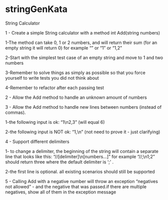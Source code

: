 # stringGenKata

String Calculator

1 - Create a simple String calculator with a method int Add(string numbers)
  
  1-The method can take 0, 1 or 2 numbers, and will return their sum (for an empty string it will return 0) for example “” or   “1” or “1,2”
  
  2-Start with the simplest test case of an empty string and move to 1 and two numbers
  
  3-Remember to solve things as simply as possible so that you force yourself to write tests you did not think about
  
  4-Remember to refactor after each passing test
  
2 - Allow the Add method to handle an unknown amount of numbers

3 - Allow the Add method to handle new lines between numbers (instead of commas).
  
  1-the following input is ok:  “1\n2,3”  (will equal 6)
  
  2-the following input is NOT ok:  “1,\n” (not need to prove it - just clarifying)
  
4 - Support different delimiters
  
  1-  to change a delimiter, the beginning of the string will contain a separate line that looks like this:   “//[delimiter]\n[numbers…]” for example “//;\n1;2” should return three where the default delimiter is ‘;’ .
  
  2-the first line is optional. all existing scenarios should still be supported
  
5 - Calling Add with a negative number will throw an exception “negatives not allowed” - and the negative that was passed.if there are multiple negatives, show all of them in the exception message
